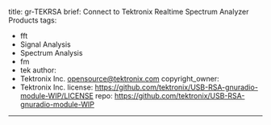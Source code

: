 title: gr‑TEKRSA
brief: Connect to Tektronix Realtime Spectrum Analyzer Products
tags:
  - fft
  - Signal Analysis
  - Spectrum Analysis
  - fm
  - tek
author:
  - Tektronix Inc. <opensource@tektronix.com>
copyright_owner:
  - Tektronix Inc.
license: https://github.com/tektronix/USB-RSA-gnuradio-module-WIP/LICENSE
repo: https://github.com/tektronix/USB-RSA-gnuradio-module-WIP
---
